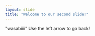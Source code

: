 ```yaml
---
layout: slide
title: "Welcome to our second slide!"
---
```

"wasabiiii"
Use the left arrow to go back!
